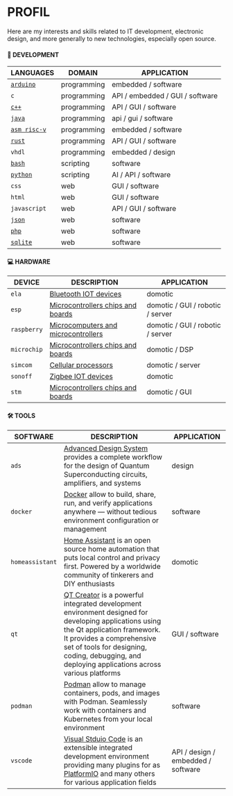 # PROFIL

Here are my interests and skills related to IT development, electronic design, and more generally to new technologies, especially open source.

#### 📱 DEVELOPMENT

|LANGUAGES|DOMAIN|APPLICATION|
|---------|------|-----------|
|[`arduino`](https://docs.arduino.cc/language-reference/)|programming|embedded / software|
|`c`|programming|API / embedded / GUI / software|
|[`c++`](https://isocpp.org/)|programming|API / GUI / software|
|[`java`](https://www.java.com/fr/)|programming|api / gui / software|
|[`asm risc-v`](https://asm-docs.microagi.org/risc-v/riscv-asm.html)|programming|embedded / software|
|[`rust`](https://www.rust-lang.org/fr)|programming|API / GUI / software|
|`vhdl`|programming|embedded / design|
|[`bash`](https://www.gnu.org/software/bash/manual/bash.html)|scripting|software|
|[`python`](https://www.python.org/)|scripting|AI / API / software|
|`css`|web|GUI / software|
|`html`|web|GUI / software|
|`javascript`|web|API / GUI / software|
|[`json`](https://www.json.org/json-fr.html)|web|software|
|[`php`](https://www.php.net/)|web|software|
|[`sqlite`](https://sqlite.org/)|web|software|

#### 💻 HARDWARE

|DEVICE|DESCRIPTION|APPLICATION|
|------|-----------|-----------|
|`ela`|[Bluetooth IOT devices](https://elainnovation.com/beacon-bluetooth/)|domotic|
|`esp`|[Microcontrollers chips and boards](https://www.espressif.com/)|domotic / GUI / robotic / server|
|`raspberry`|[Microcomputers and microcontrollers](https://www.raspberrypi.com/)|domotic / GUI / robotic / server|
|`microchip`|[Microcontrollers chips and boards](https://www.microchip.com/)|domotic / DSP|
|`simcom`|[Cellular processors](https://www.simcom.com/)|domotic / server|
|`sonoff`|[Zigbee IOT devices](https://sonoff.tech/fr-fr)|domotic|
|`stm`|[Microcontrollers chips and boards](https://www.st.com/content/st_com/en.html)|domotic / GUI|

#### 🛠️ TOOLS

|SOFTWARE|DESCRIPTION|APPLICATION|
|--------|-----------|-----------|
|`ads`|[Advanced Design System](https://www.keysight.com/us/en/products/software/pathwave-design-software/pathwave-advanced-design-system.html) provides a complete workflow for the design of Quantum Superconducting circuits, amplifiers, and systems|design|
|`docker`|[Docker](https://docker.com) allow to build, share, run, and verify applications anywhere — without tedious environment configuration or management|software|
|`homeassistant`|[Home Assistant](https://www.home-assistant.io/) is an open source home automation that puts local control and privacy first. Powered by a worldwide community of tinkerers and DIY enthusiasts|domotic|
|`qt`|[QT Creator](https://doc.qt.io/qtcreator/) is a powerful integrated development environment designed for developing applications using the Qt application framework. It provides a comprehensive set of tools for designing, coding, debugging, and deploying applications across various platforms|GUI / software|
|`podman`|[Podman](https://podman.io/) allow to manage containers, pods, and images with Podman. Seamlessly work with containers and Kubernetes from your local environment|software|
|`vscode`|[Visual Stduio Code](https://code.visualstudio.com/) is an extensible integrated development environment providing many plugins for as [PlatformIO](https://platformio.org/) and many others for various application fields|API / design / embedded / software|
